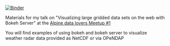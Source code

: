 [![Binder](https://mybinder.org/badge_logo.svg)](https://mybinder.org/v2/gh/cchwala/bokeh_examples_ifu_meetup/master?filepath=bokeh_opendap_radar_example.ipynb)

Materials for my talk on "Visualizing large gridded data sets on the web with Bokeh Server" at the [Alpine data lovers Meetup #1](https://www.meetup.com/de-DE/alpine-data-lovers/events/267293349/)

You will find examples of using bokeh and bokeh server to visualize weather radar data provided as NetCDF or via OPeNDAP
